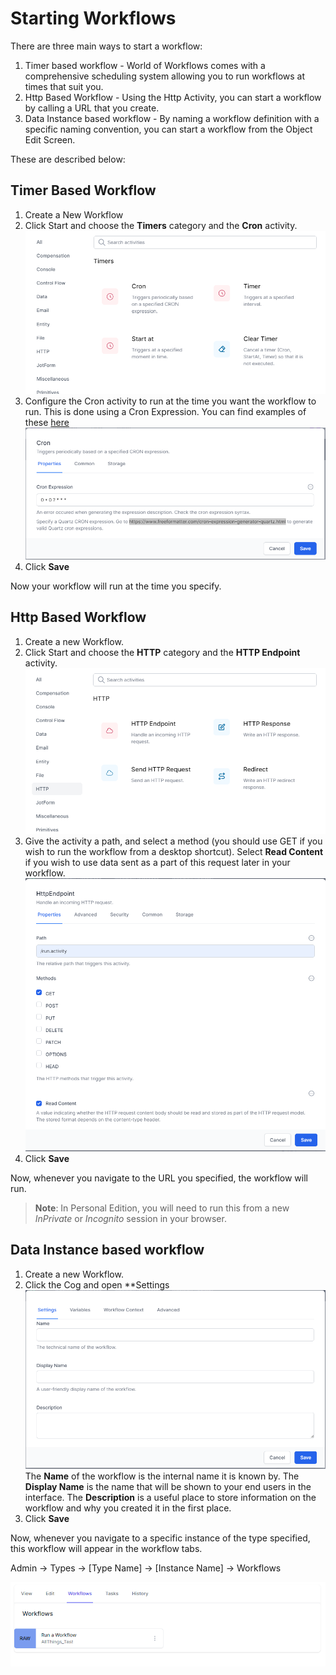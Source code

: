 # Starting Workflows

There are three main ways to start a workflow:

1. Timer based workflow - World of Workflows comes with a comprehensive scheduling system allowing you to run workflows at times that suit you.
2. Http Based Workflow - Using the Http Activity, you can start a workflow by calling a URL that you create.
3. Data Instance based workflow - By naming a workflow definition with a specific naming convention, you can start a workflow from the Object Edit Screen.

These are described below:

## Timer Based Workflow

1. Create a New Workflow
2. Click Start and choose the **Timers** category and the **Cron** activity.
   ![](2023-02-02-11-10-30.png)
3. Configure the Cron activity to run at the time you want the workflow to run. This is done using a Cron Expression. You can find examples of these [here](https://www.freeformatter.com/cron-expression-generator-quartz.html)
   ![](2023-02-02-11-12-01.png)
4. Click **Save**

Now your workflow will run at the time you specify.

## Http Based Workflow

1. Create a new Workflow.
2. Click Start and choose the **HTTP** category and the **HTTP Endpoint** activity.
   ![](2023-02-02-11-13-06.png)
3. Give the activity a path, and select a method (you should use GET if you wish to run the workflow from a desktop shortcut). Select **Read Content** if you wish to use data sent as a part of this request later in your workflow.
   ![](2023-02-02-11-15-11.png)
4. Click **Save**

Now, whenever you navigate to the URL you specified, the workflow will run.

> **Note**: In Personal Edition, you will need to run this from a new *InPrivate* or *Incognito* session in your browser.
## Data Instance based workflow

1. Create a new Workflow.
2. Click the Cog and open **Settings
    ![](2023-02-02-09-58-38.png)
    The **Name** of the workflow is the internal name it is known by.
    The **Display Name** is the name that will be shown to your end users in the interface.
    The **Description** is a useful place to store information on the workflow and why you created it in the first place.
3. Click **Save**

Now, whenever you navigate to a specific instance of the type specified, this workflow will appear in the workflow tabs.

Admin -> Types -> [Type Name] -> [Instance Name] -> Workflows

![](2023-02-02-11-18-18.png)
